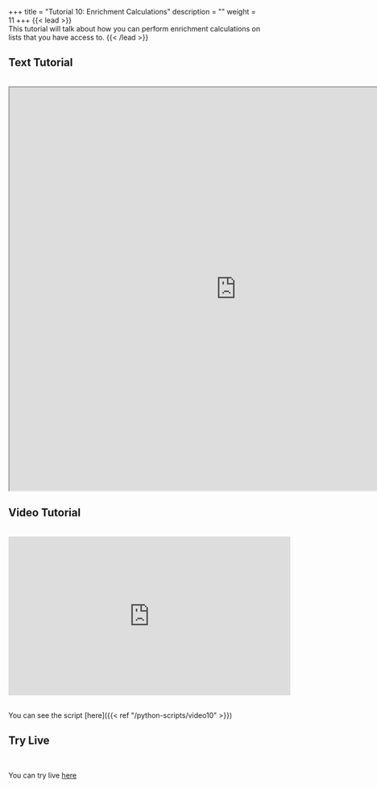 +++
title = "Tutorial 10: Enrichment Calculations"
description = ""
weight = 11
+++
{{< lead >}}
<br/>
This tutorial will talk about how you can perform enrichment calculations on lists that you have access to.
{{< /lead >}}

## Text Tutorial
<br/>

<iframe width="900" height="800" src="https://nbviewer.jupyter.org/github/intermine/intermine-ws-python-docs/blob/master/10-tutorial.ipynb" title="Python Tutorial 10">
</iframe>


## Video Tutorial
<br/>

<iframe width="560" height="315" src="https://www.youtube.com/embed/UrIPkua3JV8" frameborder="0" allow="accelerometer; autoplay; encrypted-media; gyroscope; picture-in-picture" allowfullscreen></iframe>
<br/>

<br/>

You can see the script [here]({{< ref "/python-scripts/video10" >}})



## Try Live
<br/>

You can try live <a href="https://mybinder.org/v2/gh/intermine/intermine-ws-python-docs/master?filepath=10-tutorial.ipynb">here</a>
